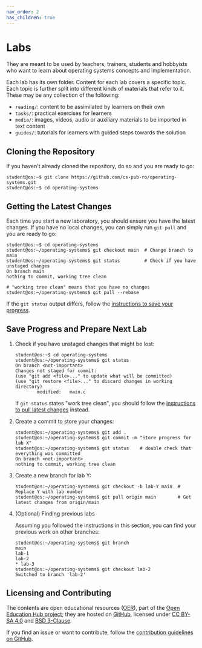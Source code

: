 ```yaml
---
nav_order: 2
has_children: true
---
```


# Labs

They are meant to be used by teachers, trainers, students and hobbyists who want to learn about operating systems concepts and implementation.

Each lab has its own folder.
Content for each lab covers a specific topic.
Each topic is further split into different kinds of materials that refer to it.
These may be any collection of the following:

- `reading/`: content to be assimilated by learners on their own
- `tasks/`: practical exercises for learners
- `media/`: images, videos, audio or auxiliary materials to be imported in text content
- `guides/`: tutorials for learners with guided steps towards the solution

## Cloning the Repository

If you haven't already cloned the repository, do so and you are ready to go:

```console
student@os:~$ git clone https://github.com/cs-pub-ro/operating-systems.git
student@os:~$ cd operating-systems
```

## Getting the Latest Changes

Each time you start a new laboratory, you should ensure you have the latest changes.
If you have no local changes, you can simply run `git pull` and you are ready to go:

```console
student@os:~$ cd operating-systems
student@os:~/operating-systems$ git checkout main  # Change branch to main
student@os:~/operating-systems$ git status         # Check if you have unstaged changes
On branch main
nothing to commit, working tree clean

# "working tree clean" means that you have no changes
student@os:~/operating-systems$ git pull --rebase
```

If the `git status` output differs, follow the [instructions to save your progress](#save-progress-and-prepare-next-lab).

## Save Progress and Prepare Next Lab

1. Check if you have unstaged changes that might be lost:

    ```console
    student@os:~$ cd operating-systems
    student@os:~/operating-systems$ git status
    On branch <not-important>
    Changes not staged for commit:
    (use "git add <file>..." to update what will be committed)
    (use "git restore <file>..." to discard changes in working directory)
            modified:   main.c
    ```

    If `git status` states "work tree clean", you should follow the [instructions to pull latest changes](#getting-the-latest-changes) instead.

1. Create a commit to store your changes:

    ```console
    student@os:~/operating-systems$ git add .
    student@os:~/operating-systems$ git commit -m "Store progress for lab X"
    student@os:~/operating-systems$ git status    # double check that everything was committed
    On branch <not-important>
    nothing to commit, working tree clean
    ```

1. Create a new branch for lab Y:

    ```console
    student@os:~/operating-systems$ git checkout -b lab-Y main  # Replace Y with lab number
    student@os:~/operating-systems$ git pull origin main        # Get latest changes from origin/main
    ```

1. (Optional) Finding previous labs

    Assuming you followed the instructions in this section, you can find your previous work on other branches:

    ```console
    student@os:~/operating-systems$ git branch
    main
    lab-1
    lab-2
    * lab-3
    student@os:~/operating-systems$ git checkout lab-2
    Switched to branch 'lab-2'
    ```

## Licensing and Contributing

The contents are open educational resources ([OER](https://en.wikipedia.org/wiki/Open_educational_resources)), part of the [Open Education Hub project](https://open-education-hub.github.io/);
they are hosted on [GitHub](https://github.com/open-education-hub/oer-template), licensed under [CC BY-SA 4.0](https://creativecommons.org/licenses/by-sa/4.0/) and [BSD 3-Clause](https://opensource.org/licenses/BSD-3-Clause).

If you find an issue or want to contribute, follow the [contribution guidelines on GitHub](https://github.com/open-education-hub/oer-template/blob/main/CONTRIBUTING.md).
